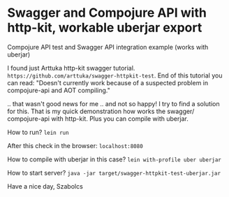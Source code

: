 # Swagger and Compojure API with http-kit, workable uberjar export
Compojure API test and Swagger API integration example (works with uberjar)

I found just Arttuka http-kit swagger tutorial. `https://github.com/arttuka/swagger-httpkit-test`. End of this tutorial you can read: "Doesn't currently work because of a suspected problem in compojure-api and AOT compiling." 

.. that wasn't good news for me .. and not so happy! I try to find a solution for this. That is my quick demonstration how works the swagger/ compojure-api with http-kit. Plus you can compile with uberjar. 

How to run?
`lein run`

After this check in the browser: `localhost:8080`

How to compile with uberjar in this case?
`lein with-profile uber uberjar`

How to start server?
`java -jar target/swagger-httpkit-test-uberjar.jar`

Have a nice day,
Szabolcs
